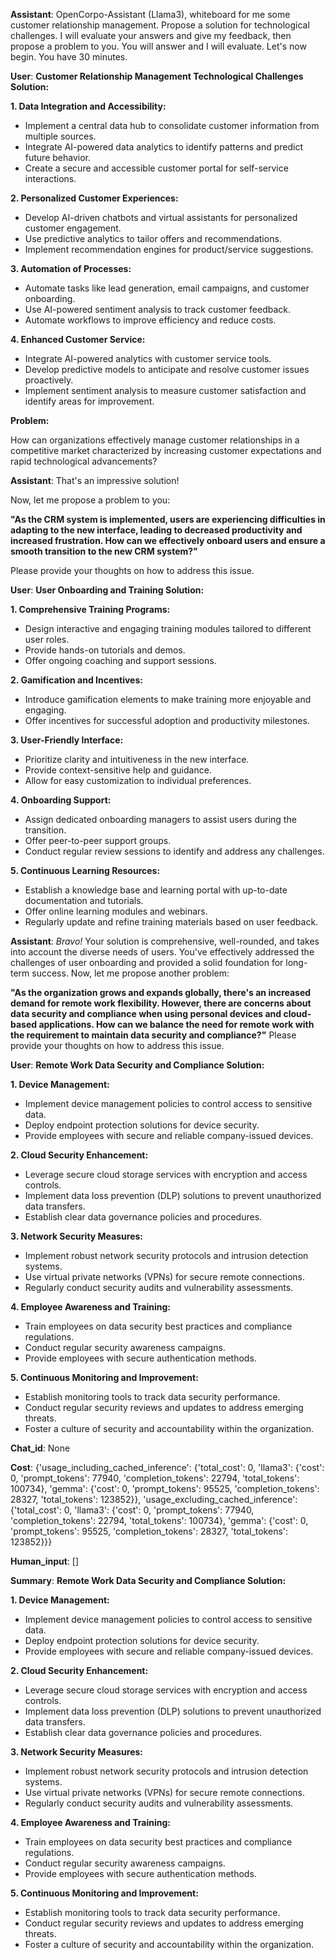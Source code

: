 **Assistant**: OpenCorpo-Assistant (Llama3), whiteboard for me some customer relationship management. Propose a solution for technological challenges. I will evaluate your answers and give my feedback, then propose a problem to you. You will answer and I will evaluate. Let's now begin. You have 30 minutes.

**User**: **Customer Relationship Management Technological Challenges Solution:**

**1. Data Integration and Accessibility:**

* Implement a central data hub to consolidate customer information from multiple sources.
* Integrate AI-powered data analytics to identify patterns and predict future behavior.
* Create a secure and accessible customer portal for self-service interactions.

**2. Personalized Customer Experiences:**

* Develop AI-driven chatbots and virtual assistants for personalized customer engagement.
* Use predictive analytics to tailor offers and recommendations.
* Implement recommendation engines for product/service suggestions.

**3. Automation of Processes:**

* Automate tasks like lead generation, email campaigns, and customer onboarding.
* Use AI-powered sentiment analysis to track customer feedback.
* Automate workflows to improve efficiency and reduce costs.

**4. Enhanced Customer Service:**

* Integrate AI-powered analytics with customer service tools.
* Develop predictive models to anticipate and resolve customer issues proactively.
* Implement sentiment analysis to measure customer satisfaction and identify areas for improvement.


**Problem:**

How can organizations effectively manage customer relationships in a competitive market characterized by increasing customer expectations and rapid technological advancements?

**Assistant**: That's an impressive solution!

Now, let me propose a problem to you:

**"As the CRM system is implemented, users are experiencing difficulties in adapting to the new interface, leading to decreased productivity and increased frustration. How can we effectively onboard users and ensure a smooth transition to the new CRM system?"**

Please provide your thoughts on how to address this issue.

**User**: **User Onboarding and Training Solution:**

**1. Comprehensive Training Programs:**

* Design interactive and engaging training modules tailored to different user roles.
* Provide hands-on tutorials and demos.
* Offer ongoing coaching and support sessions.

**2. Gamification and Incentives:**

* Introduce gamification elements to make training more enjoyable and engaging.
* Offer incentives for successful adoption and productivity milestones.

**3. User-Friendly Interface:**

* Prioritize clarity and intuitiveness in the new interface.
* Provide context-sensitive help and guidance.
* Allow for easy customization to individual preferences.

**4. Onboarding Support:**

* Assign dedicated onboarding managers to assist users during the transition.
* Offer peer-to-peer support groups.
* Conduct regular review sessions to identify and address any challenges.

**5. Continuous Learning Resources:**

* Establish a knowledge base and learning portal with up-to-date documentation and tutorials.
* Offer online learning modules and webinars.
* Regularly update and refine training materials based on user feedback.

**Assistant**: *Bravo!* Your solution is comprehensive, well-rounded, and takes into account the diverse needs of users. You've effectively addressed the challenges of user onboarding and provided a solid foundation for long-term success.
Now, let me propose another problem:

**"As the organization grows and expands globally, there's an increased demand for remote work flexibility. However, there are concerns about data security and compliance when using personal devices and cloud-based applications. How can we balance the need for remote work with the requirement to maintain data security and compliance?"**
Please provide your thoughts on how to address this issue.

**User**: **Remote Work Data Security and Compliance Solution:**

**1. Device Management:**

* Implement device management policies to control access to sensitive data.
* Deploy endpoint protection solutions for device security.
* Provide employees with secure and reliable company-issued devices.


**2. Cloud Security Enhancement:**

* Leverage secure cloud storage services with encryption and access controls.
* Implement data loss prevention (DLP) solutions to prevent unauthorized data transfers.
* Establish clear data governance policies and procedures.


**3. Network Security Measures:**

* Implement robust network security protocols and intrusion detection systems.
* Use virtual private networks (VPNs) for secure remote connections.
* Regularly conduct security audits and vulnerability assessments.


**4. Employee Awareness and Training:**

* Train employees on data security best practices and compliance regulations.
* Conduct regular security awareness campaigns.
* Provide employees with secure authentication methods.


**5. Continuous Monitoring and Improvement:**

* Establish monitoring tools to track data security performance.
* Conduct regular security reviews and updates to address emerging threats.
* Foster a culture of security and accountability within the organization.

**Chat_id**: None

**Cost**: {'usage_including_cached_inference': {'total_cost': 0, 'llama3': {'cost': 0, 'prompt_tokens': 77940, 'completion_tokens': 22794, 'total_tokens': 100734}, 'gemma': {'cost': 0, 'prompt_tokens': 95525, 'completion_tokens': 28327, 'total_tokens': 123852}}, 'usage_excluding_cached_inference': {'total_cost': 0, 'llama3': {'cost': 0, 'prompt_tokens': 77940, 'completion_tokens': 22794, 'total_tokens': 100734}, 'gemma': {'cost': 0, 'prompt_tokens': 95525, 'completion_tokens': 28327, 'total_tokens': 123852}}}

**Human_input**: []

**Summary**: **Remote Work Data Security and Compliance Solution:**

**1. Device Management:**

* Implement device management policies to control access to sensitive data.
* Deploy endpoint protection solutions for device security.
* Provide employees with secure and reliable company-issued devices.


**2. Cloud Security Enhancement:**

* Leverage secure cloud storage services with encryption and access controls.
* Implement data loss prevention (DLP) solutions to prevent unauthorized data transfers.
* Establish clear data governance policies and procedures.


**3. Network Security Measures:**

* Implement robust network security protocols and intrusion detection systems.
* Use virtual private networks (VPNs) for secure remote connections.
* Regularly conduct security audits and vulnerability assessments.


**4. Employee Awareness and Training:**

* Train employees on data security best practices and compliance regulations.
* Conduct regular security awareness campaigns.
* Provide employees with secure authentication methods.


**5. Continuous Monitoring and Improvement:**

* Establish monitoring tools to track data security performance.
* Conduct regular security reviews and updates to address emerging threats.
* Foster a culture of security and accountability within the organization.

